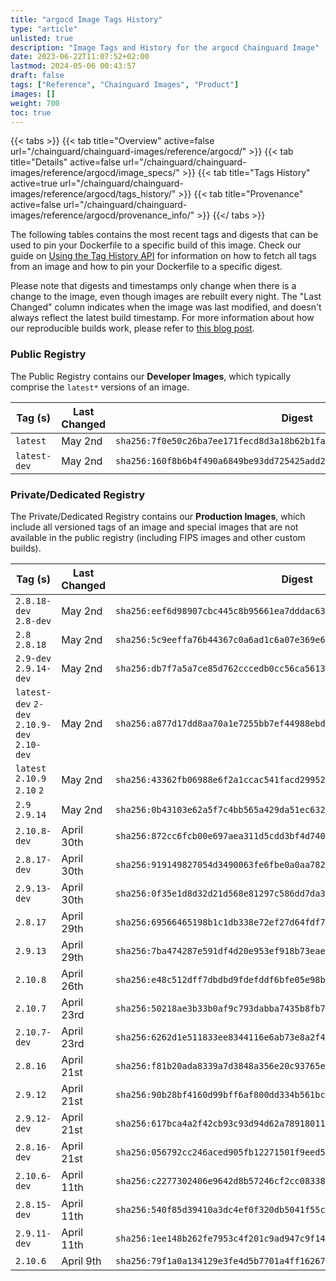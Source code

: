 ```yaml
---
title: "argocd Image Tags History"
type: "article"
unlisted: true
description: "Image Tags and History for the argocd Chainguard Image"
date: 2023-06-22T11:07:52+02:00
lastmod: 2024-05-06 00:43:57
draft: false
tags: ["Reference", "Chainguard Images", "Product"]
images: []
weight: 700
toc: true
---
```


{{< tabs >}}
{{< tab title="Overview" active=false url="/chainguard/chainguard-images/reference/argocd/" >}}
{{< tab title="Details" active=false url="/chainguard/chainguard-images/reference/argocd/image_specs/" >}}
{{< tab title="Tags History" active=true url="/chainguard/chainguard-images/reference/argocd/tags_history/" >}}
{{< tab title="Provenance" active=false url="/chainguard/chainguard-images/reference/argocd/provenance_info/" >}}
{{</ tabs >}}

The following tables contains the most recent tags and digests that can be used to pin your Dockerfile to a specific build of this image. Check our guide on [Using the Tag History API](/chainguard/chainguard-images/using-the-tag-history-api/) for information on how to fetch all tags from an image and how to pin your Dockerfile to a specific digest.

Please note that digests and timestamps only change when there is a change to the image, even though images are rebuilt every night. The "Last Changed" column indicates when the image was last modified, and doesn't always reflect the latest build timestamp. For more information about how our reproducible builds work, please refer to [this blog post](https://www.chainguard.dev/unchained/reproducing-chainguards-reproducible-image-builds).

### Public Registry
The Public Registry contains our **Developer Images**, which typically comprise the `latest*` versions of an image.

| Tag (s)       | Last Changed | Digest                                                                    |
|---------------|--------------|---------------------------------------------------------------------------|
|  `latest`     | May 2nd      | `sha256:7f0e50c26ba7ee171fecd8d3a18b62b1fa04eca18a5fe9492c5ce4adb95ac611` |
|  `latest-dev` | May 2nd      | `sha256:160f8b6b4f490a6849be93dd725425add2dd64c9a9a2ab7cbb3848dc13df0473` |


### Private/Dedicated Registry
The Private/Dedicated Registry contains our **Production Images**, which include all versioned tags of an image and special images that are not available in the public registry (including FIPS images and other custom builds).

| Tag (s)                                       | Last Changed | Digest                                                                    |
|-----------------------------------------------|--------------|---------------------------------------------------------------------------|
|  `2.8.18-dev` `2.8-dev`                       | May 2nd      | `sha256:eef6d98907cbc445c8b95661ea7dddac630a40877e6a5ab9f1216dbfcf426df1` |
|  `2.8` `2.8.18`                               | May 2nd      | `sha256:5c9eeffa76b44367c0a6ad1c6a07e369e6096bc366506b00048c1fb2eed8c171` |
|  `2.9-dev` `2.9.14-dev`                       | May 2nd      | `sha256:db7f7a5a7ce85d762cccedb0cc56ca5613bd458337bb7ff9b3e09333ef3c1f33` |
|  `latest-dev` `2-dev` `2.10.9-dev` `2.10-dev` | May 2nd      | `sha256:a877d17dd8aa70a1e7255bb7ef44988ebdf0e4b73d07ac935bbe27c526925789` |
|  `latest` `2.10.9` `2.10` `2`                 | May 2nd      | `sha256:43362fb06988e6f2a1ccac541facd2995205d401d6160c97c7b91f42a4cc74c8` |
|  `2.9` `2.9.14`                               | May 2nd      | `sha256:0b43103e62a5f7c4bb565a429da51ec6329057893fb0802ec33eb427b436501c` |
|  `2.10.8-dev`                                 | April 30th   | `sha256:872cc6fcb00e697aea311d5cdd3bf4d740c91e3e9a318d06b956f3099431c8d2` |
|  `2.8.17-dev`                                 | April 30th   | `sha256:919149827054d3490063fe6fbe0a0aa78206cd186fbf3d921fdcbdb988395c4a` |
|  `2.9.13-dev`                                 | April 30th   | `sha256:0f35e1d8d32d21d568e81297c586dd7da3b8d384bda082af2014f337d2f9378e` |
|  `2.8.17`                                     | April 29th   | `sha256:69566465198b1c1db338e72ef27d64fdf73d42d53e1f98e2f87bda4deac725fa` |
|  `2.9.13`                                     | April 29th   | `sha256:7ba474287e591df4d20e953ef918b73eaeb1e26de762c9f8e37a4b109230e5b7` |
|  `2.10.8`                                     | April 26th   | `sha256:e48c512dff7dbdbd9fdefddf6bfe05e98bd77a4e35a468ef5f2fb0700ea4dfdf` |
|  `2.10.7`                                     | April 23rd   | `sha256:50218ae3b33b0af9c793dabba7435b8fb77a39521eda1bfc9d23945f6c54a5db` |
|  `2.10.7-dev`                                 | April 23rd   | `sha256:6262d1e511833ee8344116e6ab73e8a2f4eb2bb7fcbaf2113f8646552be641f5` |
|  `2.8.16`                                     | April 21st   | `sha256:f81b20ada8339a7d3848a356e20c93765e9d7a6106c6bca6d412c23975a8f5a5` |
|  `2.9.12`                                     | April 21st   | `sha256:90b28bf4160d99bff6af800dd334b561bc2867b7e4e96cca198383471f8ce5fe` |
|  `2.9.12-dev`                                 | April 21st   | `sha256:617bca4a2f42cb93c93d94d62a78918011b97ed3c37ba73c099254a079963cf2` |
|  `2.8.16-dev`                                 | April 21st   | `sha256:056792cc246aced905fb12271501f9eed528a3b22af8d43d937f921e728cdc17` |
|  `2.10.6-dev`                                 | April 11th   | `sha256:c2277302406e9642d8b57246cf2cc083389e7e7a81f5f25126ebd53c63ef15ca` |
|  `2.8.15-dev`                                 | April 11th   | `sha256:540f85d39410a3dc4ef0f320db5041f55cb22238a7509ec6797c0f0fa1e7ccee` |
|  `2.9.11-dev`                                 | April 11th   | `sha256:1ee148b262fe7953c4f201c9ad947c9f14dfef115b59bf546fa2a59804a9b58d` |
|  `2.10.6`                                     | April 9th    | `sha256:79f1a0a134129e3fe4d5b7701a4ff162679b156343d5adffaa88dae5a1600804` |


